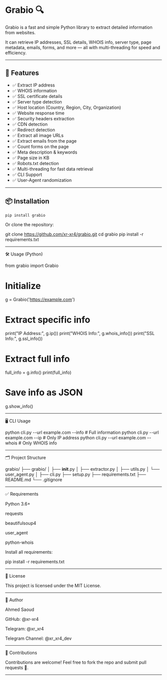 
# Grabio 🔍

Grabio is a fast and simple Python library to extract detailed information from websites.

It can retrieve IP addresses, SSL details, WHOIS info, server type, page metadata, emails, forms, and more — all with multi-threading for speed and efficiency.

---

## 🚀 Features
- ✅ Extract IP address
- ✅ WHOIS information
- ✅ SSL certificate details
- ✅ Server type detection
- ✅ Host location (Country, Region, City, Organization)
- ✅ Website response time
- ✅ Security headers extraction
- ✅ CDN detection
- ✅ Redirect detection
- ✅ Extract all image URLs
- ✅ Extract emails from the page
- ✅ Count forms on the page
- ✅ Meta description & keywords
- ✅ Page size in KB
- ✅ Robots.txt detection
- ✅ Multi-threading for fast data retrieval
- ✅ CLI Support
- ✅ User-Agent randomization

---

## 📦 Installation
```bash
pip install grabio
```
Or clone the repository:

git clone https://github.com/xr-xr4/grabio.git
cd grabio
pip install -r requirements.txt


---

🛠️ Usage (Python)

from grabio import Grabio

# Initialize
g = Grabio('https://example.com')

# Extract specific info
print("IP Address:", g.ip())
print("WHOIS Info:", g.whois_info())
print("SSL Info:", g.ssl_info())

# Extract full info
full_info = g.info()
print(full_info)

# Save info as JSON
g.show_info()


---

🖥️ CLI Usage

python cli.py --url example.com --info       # Full information
python cli.py --url example.com --ip         # Only IP address
python cli.py --url example.com --whois      # Only WHOIS info


---

🗂️ Project Structure

grabio/
├── grabio/
│   ├── __init__.py
│   ├── extractor.py
│   ├── utils.py
│   └── user_agent.py
│
├── cli.py
├── setup.py
├── requirements.txt
├── README.md
└── .gitignore


---

✅ Requirements

Python 3.6+

requests

beautifulsoup4

user_agent

python-whois


Install all requirements:

pip install -r requirements.txt


---

📄 License

This project is licensed under the MIT License.


---

🙋 Author

Ahmed Saoud

GitHub: @xr-xr4

Telegram: @xr_xr4

Telegram Channel: @xr_xr4_dev



---

💬 Contributions

Contributions are welcome!
Feel free to fork the repo and submit pull requests 🚀.

---
